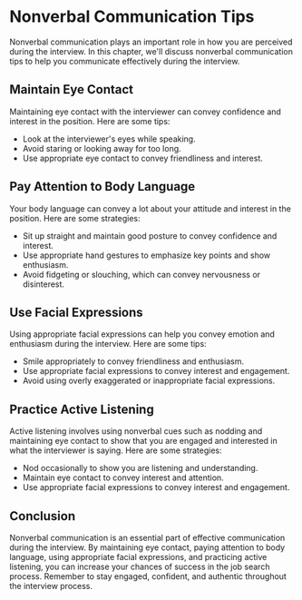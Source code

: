 Nonverbal Communication Tips
=======================================================================================

Nonverbal communication plays an important role in how you are perceived during the interview. In this chapter, we'll discuss nonverbal communication tips to help you communicate effectively during the interview.

Maintain Eye Contact
--------------------

Maintaining eye contact with the interviewer can convey confidence and interest in the position. Here are some tips:

* Look at the interviewer's eyes while speaking.
* Avoid staring or looking away for too long.
* Use appropriate eye contact to convey friendliness and interest.

Pay Attention to Body Language
------------------------------

Your body language can convey a lot about your attitude and interest in the position. Here are some strategies:

* Sit up straight and maintain good posture to convey confidence and interest.
* Use appropriate hand gestures to emphasize key points and show enthusiasm.
* Avoid fidgeting or slouching, which can convey nervousness or disinterest.

Use Facial Expressions
----------------------

Using appropriate facial expressions can help you convey emotion and enthusiasm during the interview. Here are some tips:

* Smile appropriately to convey friendliness and enthusiasm.
* Use appropriate facial expressions to convey interest and engagement.
* Avoid using overly exaggerated or inappropriate facial expressions.

Practice Active Listening
-------------------------

Active listening involves using nonverbal cues such as nodding and maintaining eye contact to show that you are engaged and interested in what the interviewer is saying. Here are some strategies:

* Nod occasionally to show you are listening and understanding.
* Maintain eye contact to convey interest and attention.
* Use appropriate facial expressions to convey interest and engagement.

Conclusion
----------

Nonverbal communication is an essential part of effective communication during the interview. By maintaining eye contact, paying attention to body language, using appropriate facial expressions, and practicing active listening, you can increase your chances of success in the job search process. Remember to stay engaged, confident, and authentic throughout the interview process.
